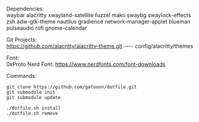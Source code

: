 Dependencies:<br/>
waybar alacritty xwayland-satellite fuzzel mako swaybg swaylock-effects zsh adw-gtk-theme nautilus gradience network-manager-applet blueman pulseaudio rofi gnome-calendar

Git Projects:<br/>
https://github.com/alacritty/alacritty-theme.git ---- config/alacritty/themes

Font:<br/>
0xProto Nerd Font: https://www.nerdfonts.com/font-downloads

Commands:
```
git clone https://github.com/gatooon/dotfile.git
git submodule init
git submodule update

./dotfile.sh install
./dotfile.sh remove
```
